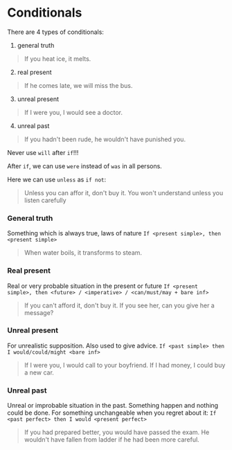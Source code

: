# Conditionals

There are 4 types of conditionals:
1. general truth
> If you heat ice, it melts.
2. real present
> If he comes late, we will miss the bus.
3. unreal present
> If I were you, I would see a doctor.
4. unreal past
> If you hadn't been rude, he wouldn't have punished you.

Never use `will` after `if`!!!

After `if`, we can use `were` instead of `was` in all persons.

Here we can use `unless` as `if not`:
> Unless you can affor it, don't buy it.
> You won't understand unless you listen carefully


### General truth
Something which is always true, laws of nature
`If <present simple>, then <present simple>`
> When water boils, it transforms to steam.


### Real present
Real or very probable situation in the present or future
`If <present simple>, then <future> / <imperative> / <can/must/may + bare inf>`
> If you can't afford it, don't buy it.
> If you see her, can you give her a message?


### Unreal present
For unrealistic supposition. Also used to give advice.
`If <past simple> then I would/could/might <bare inf>`
> If I were you, I would call to your boyfriend.
> If I had money, I could buy a new car.


### Unreal past
Unreal or improbable situation in the past.
Something happen and nothing could be done.
For something unchangeable when you regret about it:
`If <past perfect> then I would <present perfect>`
> If you had prepared better, you would have passed the exam.
> He wouldn't have fallen from ladder if he had been more careful.





